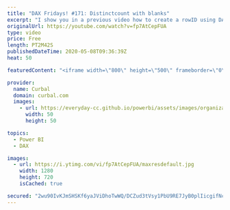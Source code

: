 ```yaml
---
title: "DAX Fridays! #171: Distinctcount with blanks"
excerpt: "I show you in a previous video how to create a rowID using DAX, but how do you do it when you have blanks on the column?  Lets find out!  Link to the video mentioned:  Create a rowID with DAX:  https://www.youtube.com/watch?v=WzpqBLApSBU  Distinctcountnblanks not working:  https://www.youtube.com/watch?v=Tl56PDF0aIc"
originalUrl: https://youtube.com/watch?v=fp7AtCepFUA
type: video
price: Free
length: PT2M42S
publishedDateTime: 2020-05-08T09:36:39Z
heat: 50

featuredContent: "<iframe width=\"800\" height=\"500\" frameborder=\"0\" src=\"https://www.youtube.com/embed/fp7AtCepFUA\" allow=\"accelerometer; autoplay; encrypted-media; gyroscope; picture-in-picture\" allowfullscreen></iframe>"

provider:
  name: Curbal
  domain: curbal.com
  images:
    - url: https://everyday-cc.github.io/powerbi/assets/images/organizations/curbal.com-50x50.jpg
      width: 50
      height: 50

topics:
  - Power BI
  - DAX

images:
  - url: https://i.ytimg.com/vi/fp7AtCepFUA/maxresdefault.jpg
    width: 1280
    height: 720
    isCached: true

secured: "2wu90IvKJmSHSKf6yaJViDhoTwWQ/DCZud3tVsy1PbU9RE7JyB0plIicgifNcjGtoohi0U5FVsqH6YWKYCDSyDsKPthihII+vJufb4Ran2a/uwU7CLe8m+JYvMPdprGafDG1eoKVCwTlbyfIADS6hBvTqEmvGHaNNk353UuN8yn4vnMmRYg2UeiDIdgHolr/BOmMDwFajI3cZ7VsgHDHz0iYh7TXWA4eCHWxvw+CEvGLb/CCoScW1Y2Gd+pGDy0qRVP7o3rSjIyv372ILrtTz5kDoZbKxXOhOgDWJufg3UdNTWdktIrWFJ/qHa3l5i5i/uxKzvVSZJKyd15nElKCk9VMNCK8IcBPHmopCjsk6IAD1vhRpoeKaCcjToHHfv3t7bmOnK20T0oIZpJrh2xvc6gIEYvOcfTDIRigM+V3sKQ=;uzCBcFjfJoIFklaAyZiTKg=="
---
```


